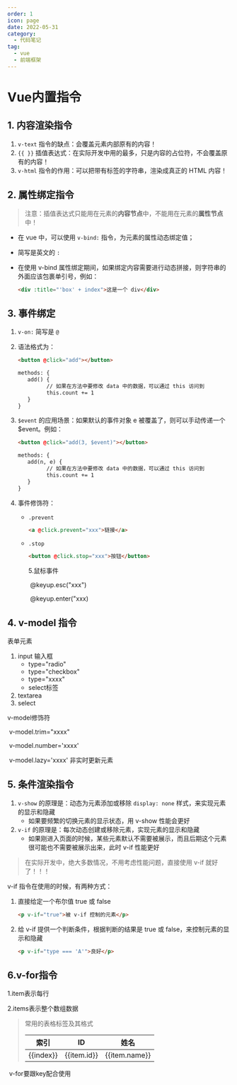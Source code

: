 ```yaml
---
order: 1
icon: page
date: 2022-05-31
category:
  - 代码笔记
tag:
  - vue
  - 前端框架
---
```


# Vue内置指令

## 1. 内容渲染指令

1. `v-text` 指令的缺点：会覆盖元素内部原有的内容！
2. `{{ }}` 插值表达式：在实际开发中用的最多，只是内容的占位符，不会覆盖原有的内容！
3. `v-html` 指令的作用：可以把带有标签的字符串，渲染成真正的 HTML 内容！


## 2. 属性绑定指令

>  注意：插值表达式只能用在元素的**内容节点**中，不能用在元素的**属性节点**中！

+ 在 vue 中，可以使用 `v-bind:` 指令，为元素的属性动态绑定值；

+ 简写是英文的 `:`

+ 在使用 v-bind 属性绑定期间，如果绑定内容需要进行动态拼接，则字符串的外面应该包裹单引号，例如：

  ```html
  <div :title="'box' + index">这是一个 div</div>
  ```


## 3. 事件绑定

1. `v-on:` 简写是 `@`

2. 语法格式为：

   ```html
   <button @click="add"></button>
   
   methods: {
      add() {
   			// 如果在方法中要修改 data 中的数据，可以通过 this 访问到
   			this.count += 1
      }
   }
   ```

3. `$event` 的应用场景：如果默认的事件对象 e 被覆盖了，则可以手动传递一个  $event。例如：

   ```html
   <button @click="add(3, $event)"></button>
   
   methods: {
      add(n, e) {
   			// 如果在方法中要修改 data 中的数据，可以通过 this 访问到
   			this.count += 1
      }
   }
   ```

4. 事件修饰符：

    + `.prevent`

      ```html
      <a @click.prevent="xxx">链接</a>
      ```

    + `.stop`

      ```html
      <button @click.stop="xxx">按钮</button>
      ```

      5.鼠标事件

      ​	@keyup.esc("xxx")

      ​	@keyup.enter("xxx)

## 4. v-model 指令

表单元素

1. input 输入框
    + type="radio"
    + type="checkbox"
    + type="xxxx"
    + select标签
2. textarea
3. select

v-model修饰符

​	v-model.trim="xxxx"

​	v-model.number='xxxx'

​	v-model.lazy='xxxx' 非实时更新元素



## 5. 条件渲染指令

1. `v-show` 的原理是：动态为元素添加或移除 `display: none` 样式，来实现元素的显示和隐藏
    + 如果要频繁的切换元素的显示状态，用 v-show 性能会更好
2. `v-if` 的原理是：每次动态创建或移除元素，实现元素的显示和隐藏
    + 如果刚进入页面的时候，某些元素默认不需要被展示，而且后期这个元素很可能也不需要被展示出来，此时 v-if 性能更好

>  在实际开发中，绝大多数情况，不用考虑性能问题，直接使用 v-if 就好了！！！



v-if 指令在使用的时候，有两种方式：

1. 直接给定一个布尔值 true 或 false

   ```html
   <p v-if="true">被 v-if 控制的元素</p>
   ```

2. 给 v-if 提供一个判断条件，根据判断的结果是 true 或 false，来控制元素的显示和隐藏

   ```html
   <p v-if="type === 'A'">良好</p>
   ```




## 6.v-for指令

1.item表示每行

2.items表示整个数组数据

> 常用的表格标签及其格式
>
> <table class="table table-bordered table-hover">
>  <thead>
>      <th>索引</th>
>      <th>ID</th>
>      <th>姓名</th>
>  </thead>
> 	<tbody>
>      <tr v-for="(item,index) in list" :title="item.name">
>          <td>{{index}}</td>
>          <td>{{item.id}}</td>
>          <td>{{item.name}}</td>
>      </tr>
>  </tbody>
> </table>
>
>

​	v-for要跟key配合使用
